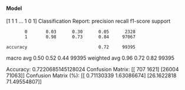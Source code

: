 #### Model
[1 1 1 ... 1 0 1]
Classification Report:
              precision    recall  f1-score   support

           0       0.03      0.30      0.05      2328
           1       0.98      0.73      0.84     97067

    accuracy                           0.72     99395
   macro avg       0.50      0.52      0.44     99395
weighted avg       0.96      0.72      0.82     99395

Accuracy: 0.7220685145128024
Confusion Matrix:
[[  707  1621]
 [26004 71063]]
Confusion Matrix (%):
[[ 0.71130339  1.63086674]
 [26.1622818  71.49554807]]
